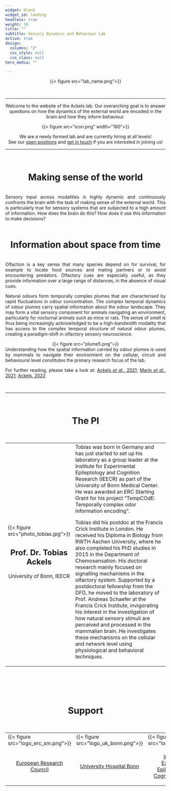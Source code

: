 ```yaml
---
widget: blank
widget_id: landing
headless: true
weight: 10
title: ""
subtitle: Sensory Dynamics and Behaviour Lab
active: true
design:
  columns: "2"
  css_style: null
  css_class: null
hero_media: ""

---
```


<!-- Lab name section -->
<div align="center">

{{< figure src="lab_name.png">}}

</div>
<br>

---

<!-- Introduction section -->
<div style="text-align:center"> Welcome to the website of the Ackels lab. Our overarching goal is to answer questions on how the dynamics of the external world are encoded in the brain and how they inform behaviour.
<p>

<div align="center">
{{< figure src="icon.png" width="180">}}
</div>

We are a newly formed lab and are currently hiring at all levels!  
See our [open positions](/positions) and [get in touch](/contact) if you are interested in joining us! </div>

---
<br>


<h1 style="text-align: center;">Making sense of the world</h1>
<br>
<div style="text-align:justify">
Sensory input across modalities is highly dynamic and continuously confronts the brain with the task of making sense of the external world. This is particularly true for sensory systems that are subjected to a high amount of information. How does the brain do this? How does it use this information to make decisions?  
</div>
<br>

<!-- Info from space section -->
<h1 style="text-align: center;">Information about space from time</h1>
<br>


<div style="text-align:justify">
Olfaction is a key sense that many species depend on for survival, for example to locate food sources and mating partners or to avoid encountering predators. Olfactory cues are especially useful, as they provide information over a large range of distances, in the absence of visual cues.  
<p>

Natural odours form temporally complex plumes that are characterised by rapid fluctuations in odour concentration. The complex temporal dynamics of odour plumes carry spatial information about the odour landscape. They may form a vital sensory component for animals navigating an environment, particularly for nocturnal animals such as mice or rats. The sense of smell is thus being increasingly acknowledged to be a high-bandwidth modality that has access to the complex temporal structure of natural odour plumes, creating a paradigm-shift in olfactory sensory neuroscience.  


<div align="center">
{{< figure src="plume5.png">}}
</div>

<div style="text-align:justify">
Understanding how the spatial information carried by odour plumes is used by mammals to navigate their environment on the cellular, circuit and behavioural level constitutes the primary research focus of the lab.  
<p>

For further reading, please take a look at: [Ackels <em>et al.</em>, 2021](https://doi.org/10.1038/s41586-021-03514-2); [Marin <em>et al.</em>, 2021](https://doi.org/10.1007/s00441-020-03395-3); [Ackels, 2022](https://doi.org/10.1515/nf-2022-0006)  
</div>
<br>

---
<br>

<!-- PI section -->
<h1 style="text-align: center;">The PI</h1>
<br>

<table style='width: 100%' border='0'>
<tr>

<td style='width:30%;'>
{{< figure src="photo_tobias.jpg">}}  
<div style="text-align:center">

## Prof. Dr. Tobias Ackels    
University of Bonn, IEECR  

</div>
</td>

<td style='width:70%;'>
<font size="3">
Tobias was born in Germany and has just started to set up his laboratory as a group leader at the Institute for Experimental Epileptology and Cognition Research (IEECR) as part of the University of Bonn Medical Center. He was awarded an ERC Starting Grant for his project “TempCOdE: Temporally complex odor information encoding”.  </font>
<p>

<font size="3">
Tobias did his postdoc at the Francis Crick Institute in London. He received his Diploma in Biology from RWTH Aachen University, where he also completed his PhD studies in 2015 in the Department of Chemosensation. His doctoral research mainly focused on signalling mechanisms in the olfactory system. Supported by a postdoctoral fellowship from the DFG, he moved to the laboratory of Prof. Andreas Schaefer at the Francis Crick Institute, invigorating his interest in the investigation of how natural sensory stimuli are perceived and processed in the mammalian brain. He investigates these mechanisms on the cellular and network level using physiological and behavioral techniques.  </font>
</tr>

<table>
<tr>
 <div style="text-align: center;">
    <a href="http://ackelslab.com/uploads/CV_Tobias_Ackels.pdf" target="_blank"><i class="ai ai-cv ai-2x"></i></a> &ensp;
    <a href="https://scholar.google.co.uk/citations?hl=en&user=Wni3Z2gAAAAJ&view_op=list_works&sortby=pubdate" target="_blank"><i class="ai ai-google-scholar ai-2x"></i></a> &ensp;
    <a href="https://pubmed.ncbi.nlm.nih.gov/?term=ackels+t" target="_blank"><i class="ai ai-pubmed ai-2x"></i></a> &ensp;
    <a href="https://orcid.org/0000-0002-4964-1162" target="_blank"><i class="ai ai-orcid ai-2x"></i></a> &ensp;
    <a href="https://twitter.com/tobiasackels" target="_blank"><i class="fa-brands fa-twitter fa-2x"></i></a> &ensp;
    <a href="mailto:ackelsgroup@ieecr-bonn.de"><i class="fa-solid fa-envelope fa-2x"></i></a> &ensp;
  </div>

</tr>
</table>

<!-- <td style='width:30%;padding:0px 0px 30px 0px'>
<font size="5"><strong>Interests</strong></font><br>
<font size="3">

Olfaction  
Sensory neuroscience  
Family  
Drumming  
</td>

<td style='width:35%;padding:0px 0px 25px 0px'>
<font size="5"><strong>Education</strong></font><br>
<font size="3">Postdoctoral Researcher 2015-2023</font><br>
<font size="2">The Francis Crick Institute, UK</font><br>
<p>

<font size="3">Ph.D. in Biology, 2015</font><br>
<font size="2">RWTH Aachen University, Germany</font><br>
</td>
</tr>
</table> -->


<br>

<!-- Support section -->
<h1 style="text-align: center;">Support</h1>
<br>

<table style='width: 100%' border='0'>
<tr>

<td style='width:21.5%;'>
{{< figure src="logo_erc_sm.png">}}
</td>

<td style='width:25%;'>
{{< figure src="logo_uk_bonn.png">}}
<div style="text-align:center">
</td>

<td style='width:28.5%;'>
{{< figure src="logo_ieecr.png">}}
</td>

<td style='width:25%;'>
{{< figure src="logo_uni_bonn.png">}}
</td>
</tr>

<tr>
<td style='width:21.5%;'>
<div style="text-align:center">

[European Research Council](https://erc.europa.eu/homepage)
</div></td>

<td style='width:25%;'>
<div style="text-align:center">

[University Hospital Bonn](https://www.ukbonn.de/en)
</div>
</td>

<td style='width:28.5%;'>
<div style="text-align:center">

[Institute for Experimental Epileptology and Cognition Research](https://www.ieecr-bonn.de/)
</div>
</td>
<td style='width:25%;'>
<div style="text-align:center">

[University of Bonn](https://www.uni-bonn.de/)
</td>
</tr>

</table>